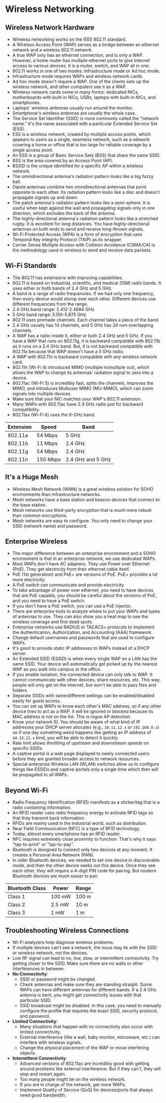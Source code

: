# Wireless Networking

## Wireless Network Hardware
- Wireless networking works on the IEEE 802.11 standard.
- A Wireless Access Point (WAP) serves as a bridge between an ethernet network and a wireless 802.11 network.
- A true WAP only has an ethernet connection, and is only a WAP. However, a home router has multiple ethernet ports to give Internet access to various devices. It is a router, switch, and WAP all in one.
- 802.11 works in one of two modes: Infrastructure mode or Ad hoc mode.
- Infrastructure mode requires WAPs and wireless network cards.
- Ad hoc mode doesn't require a WAP. One of the clients sets up the wireless network, and other computers see it as a WAP.
- Wireless network cards come in many forms: dedicated NICs, motherboards with built-in NICs, USBs, laptops with built-in NICs, and smartphones.
- Laptops' wireless antennas usually run around the monitor.
- Smartphone's wireless antennas are usually the whole case.
- The Service Set Identifier (SSID) is more commonly called the "network name." It's the name associated with a particular Extended Service Set (ESS).
- ESS is a wireless network, created by multiple access points, which appears to users as a single, seamless network, such as a network covering a home or office that is too large for reliable coverage by a single access point.
- An ESS is a group of Basic Service Sets (BSS) that share the same SSID.
- BSS is the area covered by an Access Point (AP).
- BSSID is the unique identified for a specific AP within a wireless network.
- The omnidirectional antenna's radiation pattern looks like a big fuzzy ball.
- Dipole antennas combine two omnidirectional antennas that point opposite to each other. Its radiation pattern looks like a disc and doesn't propagate signals up and down.
- The patch antenna's radiation pattern looks like a semi-sphere. It is useful when kept against the wall and propagating signals only in one direction, which excludes the back of the antenna.
- The highly-directional antenna's radiation pattern looks like a stretched rugby. It is excellent for long distances. You have highly-directional antennas on both ends to send and receive long-thrown signals.
- Wi-Fi Protected Access (WPA) is a form of encryption that uses Temporal Key Integrity Protocol (TKIP) as its wrapper.
- Carrier Sense Multiple Access with Collision Avoidance (CSMA/CA) is the methodology used in wireless to send and receive data packets.

## Wi-Fi Standards
- The 802.11 has extensions with improving capabilities.
- 802.11 is based on Industrial, scientific, and medical (ISM) radio bands. It uses either or both bands of 2.4 GHz and 5 GHz.
- A band is a range of radio frequencies. If we had only one frequency, then every device would stomp over each other. Different devices use different frequencies from the range.
- 2.4 GHz band range: 2.412-2.4884 GHz
- 5 GHz band range: 5.150-5.875 GHz
- 802.11 uses premade channels. Each channel takes a piece of the band.
- 2.4 GHz usually has 14 channels, and 5 GHz has 24 non-overlapping channels.
- A WAP has a radio inside it, either or both 2.4 GHz and 5 GHz. If you have a WAP that runs on 802.11g, it is backward compatible with 802.11b as it runs on a 2.4 GHz band. But, it is not backward compatible with 802.11a because that WAP doesn't have a 5 GHz radio.
- A WAP with 802.11n is backward compatible with any wireless network card.
- 802.11n (Wi-Fi 4) introduced MIMO (multiple in/multiple out), which allows the WAP to change its antennas' radiation signal to zero into a device.
- 802.11ac (Wi-Fi 5) is incredibly fast, splits the channels, improves the MIMO, and introduces Multiuser MIMO (MU-MIMO), which can zoom signals into multiple devices.
- Make sure that your NIC matches your WAP's 802.11 extension.
- Many WAPs with 802.11ac have 2.4 GHz radio just for backward compatibility.
- 802.11ax (Wi-Fi 6) uses the 6-GHz band.

| Extension | Speed    | Band              |
| --------- | -------- | ----------------- |
| 802.11a   | 54 Mbps  | 5 GHz             |
| 802.11b   | 11 Mbps  | 2.4 GHz           |
| 802.11g   | 54 Mbps  | 2.4 GHz           |
| 802.11n   | 150 Mbps | 2.4 GHz and 5 GHz |

## It's a Huge Mesh
- Wireless Mesh Network (WMN) is a great wireless solution for SOHO environments than infrastructure networks.
- Mesh networks have a base station and beacon devices that connect to the base station.
- Mesh networks use third-party encryption that is much more robust than common encryptions.
- Mesh networks are easy to configure. You only need to change your SSID (network name) and password.

## Enterprise Wireless
- The major difference between an enterprise environment and a SOHO environment is that in an enterprise network, we use dedicated WAPs.
- Most WAPs don't have AC adapters. They use Power over Ethernet (PoE). They get electricity from their ethernet cable itself.
- PoE (1st generation) and PoE+ are versions of PoE. PoE+ provides a lot more electricity.
- A PoE switch can communicate and provide electricity.
- To take advantage of power over ethernet, you need to have devices that are PoE capable, you should be careful about the versions of PoE, and you need to have a PoE switch.
- If you don't have a PoE switch, you can use a PoE injector.
- There are enterprise tools to analyze where to put your WAPs and types of antennas to use. They can also show you a heat map to see the wireless coverage and find dead spots.
- Enterprise networks use RADIUS or TACACS+ protocols to implement the Authentication, Authorization, and Accounting (AAA) framework.
- Change default usernames and passwords that are used to configure WAPs.
- It's good to provide static IP addresses to WAPs instead of a DHCP server.
- An Extended SSID (ESSID) is when every single WAP on a LAN has the same SSID. Your device will automatically get picked up by the nearest WAP as you walk into campus or the office.
- If you enable isolation, the connected device can only talk to WAP. It cannot communicate with other devices, share resources, etc. This way, people will only get on the Internet, but won't be able to pass files and folders.
- Separate SSIDs with same/different settings can be enabled/disabled easily for guest access.
- You can set up WAPs to know each other's MAC address, so if any other device tries to act as a WAP, it will be ignored or blocked because its MAC address is not on the list. This is rogue AP detection.
- Know your network ID. You should be aware of what kind of IP addresses your DHCP server allocates (e.g., `10.11.12.x` or `192.168.0.x`) so if one day something weird happens like getting an IP address of `44.33.22.x` kind, you will be able to detect it quickly.
- Rate limit allows throttling of upstream and downstream speeds on specific SSIDs.
- A captive portal is a web page displayed to newly connected users before they are granted broader access to network resources.
- Special enterprise Wireless LAN (WLAN) switches allow us to configure things like ESSIDs and captive portals only a single time which then will be propagated to all WAPs.

## Beyond Wi-Fi
- Radio Frequency Identification (RFID) manifests as a sticker/tag that is a radio containing information.
- An RFID reader uses radio frequency energy to activate RFID tags so that they transmit back information.
- RFIDs are mainly used in the industrial world, such as distribution.
- Near Field Communication (NFC) is a type of RFID technology.
- Today, almost every smartphone has an RFID reader. 
- NFC requires extremely close proximity to function. That's why it says "tap-to-print" or "tap-to-pay".
- Bluetooth is designed to connect only two devices at any moment. It creates a Personal Area Network (PAN).
- In older Bluetooth devices, we needed to set one device in discoverable mode, and then the other device seeks out this device. Once they see each other, they will require a 4-digit PIN code for pairing. But modern Bluetooth devices are much easier to pair.

| Bluetooth Class | Power  | Range |
| --------------- | ------ | ----- |
| Class 1         | 100 mW | 100 m |
| Class 2         | 2.5 mW | 10 m  |
| Class 3         | 1 mW   | 1 m   |

## Troubleshooting Wireless Connections
- Wi-Fi analyzers help diagnose wireless problems.
- If multiple devices can't see a network, the issue may lie with the SSID or wireless network, not the devices.
- Low RF signal can lead to no, low, slow, or intermittent connectivity. Try getting closer to the SSID. Make sure there are no walls or other interferences in between.
- **No Connectivity**:
	- SSID or password might be changed.
	- Check antennas and make sure they are standing straight. Some WAPs can have different antennas for different bands. If a 2.4 GHz antenna is bent, you might get connectivity issues with that particular SSID.
	- SSID broadcast might be disabled. In this case, you need to manually configure the profile that requires the exact SSID, security protocol, and password.
- **Limited Connectivity**:
	- Many situations that happen with no connectivity also occur with limited connectivity.
	- External interference (like a wall, baby monitor, microwave, etc.) can interfere with wireless signals.
	- Change the physical placement of the WAP or move interfering objects.
- **Intermittent Connectivity**:
	- Advanced versions of 802.11ac are incredibly good with getting around problems like external interference. But if they can't, they will stop and restart again.
	- Too many people might be on the wireless network.
	- If you are in charge of the network, get more WAPs.
	- Implement Quality of Service (QoS) for devices/ports that always need good bandwidth.